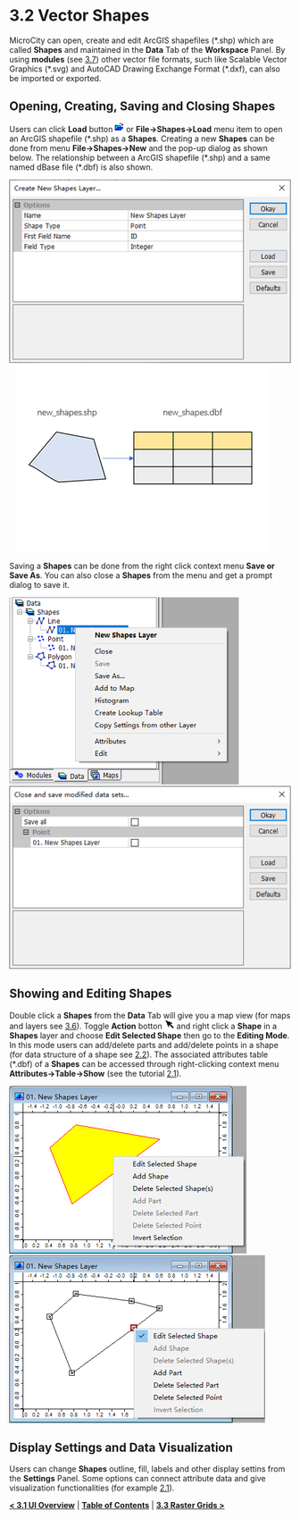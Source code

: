 # 3.2 Vector Shapes
MicroCity can open, create and edit ArcGIS shapefiles (\*.shp) which are called **Shapes** and maintained in the **Data** Tab of the **Workspace** Panel. By using **modules** (see [3.7](3.7_modules.md)) other vector file formats, such like Scalable Vector Graphics (\*.svg) and AutoCAD Drawing Exchange Format (\*.dxf), can also be imported or exported.
## Opening, Creating, Saving and Closing Shapes
Users can click **Load** button ![button](imgs/button_load.png) or **File->Shapes->Load** menu item to open an ArcGIS shapefile (\*.shp) as a **Shapes**. Creating a new **Shapes** can be done from menu **File->Shapes->New** and the pop-up dialog as shown below. The relationship between a ArcGIS shapefile (\*.shp) and a same named dBase file (\*.dbf) is also shown.

![new shapes](imgs/new_shapes.png) &nbsp;&nbsp; ![shape_files](imgs/shapes_files.png)

Saving a **Shapes** can be done from the right click context menu **Save or Save As**. You can also close a **Shapes** from the menu and get a prompt dialog to save it.

![shapes menu](imgs/shapes_menu.png) &nbsp;&nbsp; ![close and save](imgs/close_save_shapes.png)

## Showing and Editing Shapes
Double click a **Shapes** from the **Data** Tab will give you a map view (for maps and layers see [3.6](3.6_maps_and_layers.md)). Toggle **Action** botton ![button](imgs/button_action.png) and right click a **Shape** in a **Shapes** layer and choose **Edit Selected Shape** then go to the **Editing Mode**. In this mode users can add/delete parts and add/delete points in a shape (for data structure of a shape see [2.2](2.2_searching_for_countries.md)). The associated attributes table (\*.dbf) of a **Shapes** can be accessed through right-clicking context menu **Attributes->Table->Show** (see the tutorial [2.1](2.1_showing_a_world_map.md)). 

![edit shape](imgs/edit_shape.png) &nbsp;&nbsp; ![edit point](imgs/edit_point.png)

## Display Settings and Data Visualization
Users can change **Shapes** outline, fill, labels and other display settins from the **Settings** Panel. Some options can connect attribute data and give visualization functionalities (for example [2.1](2.1_showing_a_world_map.md)).

[**< 3.1 UI Overview**](3.1_ui_overview.md) | [**Table of Contents**](.) | [**3.3 Raster Grids >**](3.3_raster_grids.md)
